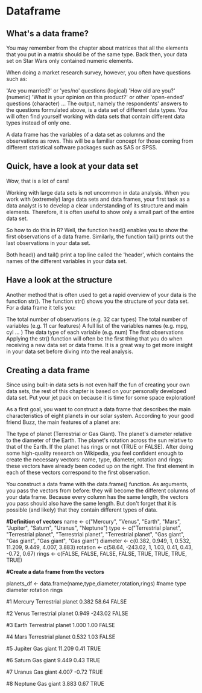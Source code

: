 # Dataframe

## What's a data frame?

You may remember from the chapter about matrices that all the elements that you put in a matrix should be of the same type. Back then, your data set on Star Wars only contained numeric elements.

When doing a market research survey, however, you often have questions such as:

'Are you married?' or 'yes/no' questions (logical)
'How old are you?' (numeric)
'What is your opinion on this product?' or other 'open-ended' questions (character)
...
The output, namely the respondents' answers to the questions formulated above, is a data set of different data types. You will often find yourself working with data sets that contain different data types instead of only one.

A data frame has the variables of a data set as columns and the observations as rows. This will be a familiar concept for those coming from different statistical software packages such as SAS or SPSS.

## Quick, have a look at your data set

Wow, that is a lot of cars!

Working with large data sets is not uncommon in data analysis. When you work with (extremely) large data sets and data frames, your first task as a data analyst is to develop a clear understanding of its structure and main elements. Therefore, it is often useful to show only a small part of the entire data set.

So how to do this in R? Well, the function head() enables you to show the first observations of a data frame. Similarly, the function tail() prints out the last observations in your data set.

Both head() and tail() print a top line called the 'header', which contains the names of the different variables in your data set.

## Have a look at the structure

Another method that is often used to get a rapid overview of your data is the function str(). The function str() shows you the structure of your data set. For a data frame it tells you:

The total number of observations (e.g. 32 car types)
The total number of variables (e.g. 11 car features)
A full list of the variables names (e.g. mpg, cyl ... )
The data type of each variable (e.g. num)
The first observations
Applying the str() function will often be the first thing that you do when receiving a new data set or data frame. It is a great way to get more insight in your data set before diving into the real analysis.

## Creating a data frame

Since using built-in data sets is not even half the fun of creating your own data sets, the rest of this chapter is based on your personally developed data set. Put your jet pack on because it is time for some space exploration!

As a first goal, you want to construct a data frame that describes the main characteristics of eight planets in our solar system. According to your good friend Buzz, the main features of a planet are:

The type of planet (Terrestrial or Gas Giant).
The planet's diameter relative to the diameter of the Earth.
The planet's rotation across the sun relative to that of the Earth.
If the planet has rings or not (TRUE or FALSE).
After doing some high-quality research on Wikipedia, you feel confident enough to create the necessary vectors: name, type, diameter, rotation and rings; these vectors have already been coded up on the right. The first element in each of these vectors correspond to the first observation.

You construct a data frame with the data.frame() function. As arguments, you pass the vectors from before: they will become the different columns of your data frame. Because every column has the same length, the vectors you pass should also have the same length. But don't forget that it is possible (and likely) that they contain different types of data.

**#Definition of vectors**
name <- c("Mercury", "Venus", "Earth", "Mars", "Jupiter", "Saturn", "Uranus", "Neptune")
type <- c("Terrestrial planet", "Terrestrial planet", "Terrestrial planet", 
          "Terrestrial planet", "Gas giant", "Gas giant", "Gas giant", "Gas giant")
diameter <- c(0.382, 0.949, 1, 0.532, 11.209, 9.449, 4.007, 3.883)
rotation <- c(58.64, -243.02, 1, 1.03, 0.41, 0.43, -0.72, 0.67)
rings <- c(FALSE, FALSE, FALSE, FALSE, TRUE, TRUE, TRUE, TRUE)

**#Create a data frame from the vectors**

planets_df <- data.frame(name,type,diameter,rotation,rings)
#name                    type diameter rotation rings

#1 Mercury Terrestrial planet    0.382    58.64 FALSE

#2   Venus Terrestrial planet    0.949  -243.02 FALSE

#3   Earth Terrestrial planet    1.000     1.00 FALSE

#4    Mars Terrestrial planet    0.532     1.03 FALSE

#5 Jupiter          Gas giant   11.209     0.41  TRUE

#6  Saturn          Gas giant    9.449     0.43  TRUE

#7  Uranus          Gas giant    4.007    -0.72  TRUE

#8 Neptune          Gas giant    3.883     0.67  TRUE

